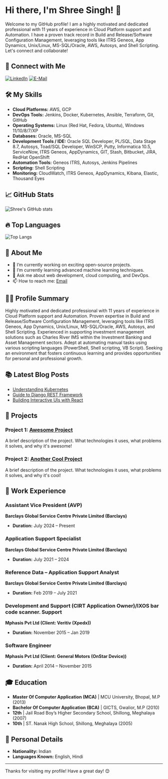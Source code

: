 # Hi there, I'm Shree Singh! 👋

Welcome to my GitHub profile! I am a highly motivated and dedicated professional with 11 years of experience in Cloud Platform support and Automation. I have a proven track record in Build and Release/Software Configuration Management, leveraging tools like ITRS Geneos, App Dynamics, Unix/Linux, MS-SQL/Oracle, AWS, Autosys, and Shell Scripting. Let's connect and collaborate!

## 🔗 Connect with Me
[![LinkedIn](https://img.shields.io/badge/LinkedIn-0077B5?style=for-the-badge&logo=linkedin&logoColor=white)](https://www.linkedin.com/in/shree-singh/)
[![E-Mail](https://img.shields.io/badge/Email-D14836?style=for-the-badge&logo=gmail&logoColor=white)](mailto:singshre@yahoo.com)

## 🛠️ My Skills
- **Cloud Platforms:** AWS, GCP
- **DevOps Tools:** Jenkins, Docker, Kubernetes, Ansible, Terraform, Git, GitHub
- **Operating Systems:** Linux (Red Hat, Fedora, Ubuntu), Windows 11/10/8/7/XP
- **Databases:** Oracle, MS-SQL
- **Development Tools / IDE:** Oracle SQL Developer, PL/SQL, Data Stage 8.7, Autosys, Toad/SQL Developer, WinSCP, Putty, Informatica 10.5, ServiceNow, ITRS Geneos, AppDynamics, GIT, Stash, Bitbucket, JIRA, RedHat OpenShift
- **Automation Tools:** Geneos ITRS, Autosys, Jenkins Pipelines
- **Scripting:** Shell Scripting
- **Monitoring:** CloudWatch, ITRS Geneos, AppDynamics, Kibana, Elastic, Thousand Eyes

## 📈 GitHub Stats
![Shree's GitHub stats](https://github-readme-stats.vercel.app/api?username=singshre&show_icons=true&theme=radical)

## 🔥 Top Languages
![Top Langs](https://github-readme-stats.vercel.app/api/top-langs/?username=singshre&layout=compact&theme=radical)

## 🌱 About Me
- 🔭 I’m currently working on exciting open-source projects.
- 🌱 I’m currently learning advanced machine learning techniques.
- 💬 Ask me about web development, cloud computing, and DevOps.
- 📫 How to reach me: [Email](mailto:singshre@yahoo.com)

## 👨‍💼 Profile Summary
Highly motivated and dedicated professional with 11 years of experience in Cloud Platform support and Automation. Proven expertise in Build and Release/Software Configuration Management, leveraging tools like ITRS Geneos, App Dynamics, Unix/Linux, MS-SQL/Oracle, AWS, Autosys, and Shell Scripting. Experienced in supporting investment management solutions such as Charles River IMS within the Investment Banking and Asset Management sectors. Adept at automating manual tasks using various scripting languages (PowerShell, Shell scripting, VB Script). Seeking an environment that fosters continuous learning and provides opportunities for personal and professional growth.

## 📚 Latest Blog Posts
<!-- BLOG-POST-LIST:START -->
- [Understanding Kubernetes](https://shree-singh.com/kubernetes)
- [Guide to Django REST Framework](https://shree-singh.com/django-rest-framework)
- [Building Interactive UIs with React](https://shree-singh.com/react-ui)
<!-- BLOG-POST-LIST:END -->

## 🎨 Projects
### Project 1: [Awesome Project](https://github.com/singshre/awesome-project)
A brief description of the project. What technologies it uses, what problems it solves, and why it's awesome!

### Project 2: [Another Cool Project](https://github.com/singshre/cool-project)
A brief description of the project. What technologies it uses, what problems it solves, and why it's cool!

## 💼 Work Experience

### Assistant Vice President (AVP)
**Barclays Global Service Centre Private Limited (Barclays)**
- **Duration:** July 2024 – Present

### Application Support Specialist
**Barclays Global Service Centre Private Limited (Barclays)**
- **Duration:** July 2021 – 2024

### Reference Data – Application Support Analyst
**Barclays Global Service Centre Private Limited (Barclays)**
- **Duration:** Feb 2019 – July 2021

### Development and Support (CIRT Application Owner)/IXOS bar code scanner. Support
**Mphasis Pvt Ltd (Client: Veritiv (Xpedx))**
- **Duration:** November 2015 – Jan 2019

### Software Engineer
**Mphasis Pvt Ltd (Client: General Motors (OnStar Device))**
- **Duration:** April 2014 – November 2015

## 🎓 Education
- **Master Of Computer Application (MCA)** | MCU University, Bhopal, M.P (2013)
- **Bachelor Of Computer Application (BCA)** | GICTS, Gwalior, M.P (2010)
- **12th** | Jail Road Boy’s Higher Secondary School, Shillong, Meghalaya (2007)
- **10th** | ST. Nanak High School, Shillong, Meghalaya (2005)

## 📍 Personal Details
- **Nationality:** Indian
- **Languages Known:** English, Hindi


---

Thanks for visiting my profile! Have a great day! 😊
